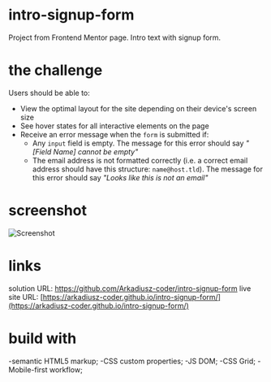 # intro-signup-form
Project from Frontend Mentor page. Intro text with signup form.

# the challenge 

Users should be able to:
- View the optimal layout for the site depending on their device's screen size
- See hover states for all interactive elements on the page
- Receive an error message when the `form` is submitted if:
  - Any `input` field is empty. The message for this error should say *"[Field Name] cannot be empty"*
  - The email address is not formatted correctly (i.e. a correct email address should have this structure: `name@host.tld`). The message for this error should say *"Looks like this is not an email"*

# screenshot
![Screenshot](/intro-signups-form/signup_form_screenshots)

# links

solution URL: https://github.com/Arkadiusz-coder/intro-signup-form
live site URL: [https://arkadiusz-coder.github.io/intro-signup-form/](https://arkadiusz-coder.github.io/intro-signup-form/)

# build with

-semantic HTML5 markup;
-CSS custom properties;
-JS DOM;
-CSS Grid;
-Mobile-first workflow;

